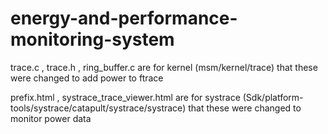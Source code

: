 # energy-and-performance-monitoring-system

trace.c , trace.h , ring_buffer.c are for kernel (msm/kernel/trace) that these were changed to add power to ftrace 

prefix.html , systrace_trace_viewer.html are for systrace (Sdk/platform-tools/systrace/catapult/systrace/systrace)
that these were changed to monitor power data
